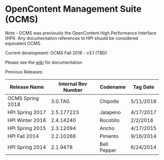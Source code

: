 OpenContent Management Suite (OCMS)
===
Note - OCMS was previously the OpenContent High Performance Interface (HPI).  Any documentation references to HPI shuold be considered equivalent OCMS.

Current development: OCMS Fall 2018 - v3.1 (TBD)

Please see the <a href='https://github.com/tsgrp/hpi/wiki'>wiki</a> for documentation

Previous Releases:

Release Name | Internal Rev Number | Codename | Tag Date
-- | -- | -- | --
OCMS Spring 2018 | 3.0.TAG | Chipotle | 5/11/2018
HPI Spring 2017 | 2.5.177223 | Jalapeno | 4/17/2017
HPI Winter 2016 | 2.4.14240 | Rocotillo | 2/2/2016
HPI Spring 2015 | 2.3.12094 | Ancho | 4/17/2015
HPI Fall 2014 | 2.2.10266 | Pimento | 9/16/2014
HPI Spring 2014 | 2.1.9478 | Bell Pepper | 6/24/2014

